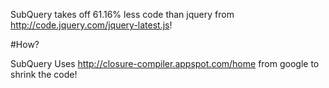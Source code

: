 SubQuery takes off 61.16% less code than jquery from http://code.jquery.com/jquery-latest.js!

#How?

SubQuery Uses http://closure-compiler.appspot.com/home from google to shrink the code!
